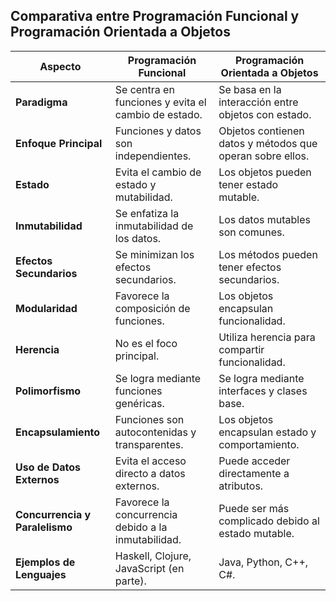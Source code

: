 ## Comparativa entre Programación Funcional y Programación Orientada a Objetos

| **Aspecto**                            | **Programación Funcional**                | **Programación Orientada a Objetos**             |
|----------------------------------------|-----------------------------------------|-----------------------------------------------|
| **Paradigma**                          | Se centra en funciones y evita el cambio de estado. | Se basa en la interacción entre objetos con estado. |
| **Enfoque Principal**                  | Funciones y datos son independientes.     | Objetos contienen datos y métodos que operan sobre ellos. |
| **Estado**                            | Evita el cambio de estado y mutabilidad. | Los objetos pueden tener estado mutable.          |
| **Inmutabilidad**                     | Se enfatiza la inmutabilidad de los datos. | Los datos mutables son comunes.                 |
| **Efectos Secundarios**               | Se minimizan los efectos secundarios.    | Los métodos pueden tener efectos secundarios.     |
| **Modularidad**                       | Favorece la composición de funciones.    | Los objetos encapsulan funcionalidad.            |
| **Herencia**                          | No es el foco principal.                | Utiliza herencia para compartir funcionalidad.  |
| **Polimorfismo**                      | Se logra mediante funciones genéricas.  | Se logra mediante interfaces y clases base.     |
| **Encapsulamiento**                   | Funciones son autocontenidas y transparentes. | Los objetos encapsulan estado y comportamiento. |
| **Uso de Datos Externos**             | Evita el acceso directo a datos externos. | Puede acceder directamente a atributos.        |
| **Concurrencia y Paralelismo**        | Favorece la concurrencia debido a la inmutabilidad. | Puede ser más complicado debido al estado mutable. |
| **Ejemplos de Lenguajes**              | Haskell, Clojure, JavaScript (en parte). | Java, Python, C++, C#.                        |
